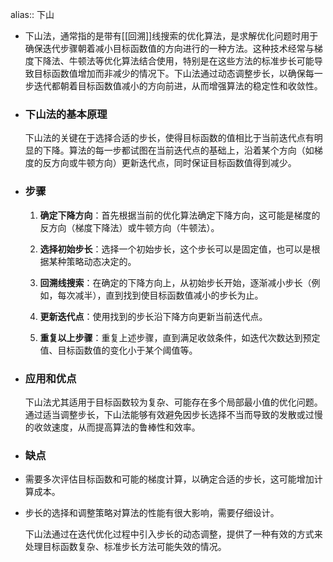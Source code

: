 alias:: 下山

- 下山法，通常指的是带有[[回溯]]线搜索的优化算法，是求解优化问题时用于确保迭代步骤朝着减小目标函数值的方向进行的一种方法。这种技术经常与梯度下降法、牛顿法等优化算法结合使用，特别是在这些方法的标准步长可能导致目标函数值增加而非减少的情况下。下山法通过动态调整步长，以确保每一步迭代都朝着目标函数值减小的方向前进，从而增强算法的稳定性和收敛性。
- ### 下山法的基本原理
  
  下山法的关键在于选择合适的步长，使得目标函数的值相比于当前迭代点有明显的下降。算法的每一步都试图在当前迭代点的基础上，沿着某个方向（如梯度的反方向或牛顿方向）更新迭代点，同时保证目标函数值得到减少。
- ### 步骤
  
  1. **确定下降方向**：首先根据当前的优化算法确定下降方向，这可能是梯度的反方向（梯度下降法）或牛顿方向（牛顿法）。
  
  2. **选择初始步长**：选择一个初始步长，这个步长可以是固定值，也可以是根据某种策略动态决定的。
  
  3. **回溯线搜索**：在确定的下降方向上，从初始步长开始，逐渐减小步长（例如，每次减半），直到找到使目标函数值减小的步长为止。
  
  4. **更新迭代点**：使用找到的步长沿下降方向更新当前迭代点。
  
  5. **重复以上步骤**：重复上述步骤，直到满足收敛条件，如迭代次数达到预定值、目标函数值的变化小于某个阈值等。
- ### 应用和优点
  
  下山法尤其适用于目标函数较为复杂、可能存在多个局部最小值的优化问题。通过适当调整步长，下山法能够有效避免因步长选择不当而导致的发散或过慢的收敛速度，从而提高算法的鲁棒性和效率。
- ### 缺点
- 需要多次评估目标函数和可能的梯度计算，以确定合适的步长，这可能增加计算成本。
- 步长的选择和调整策略对算法的性能有很大影响，需要仔细设计。
  
  下山法通过在迭代优化过程中引入步长的动态调整，提供了一种有效的方式来处理目标函数复杂、标准步长方法可能失效的情况。